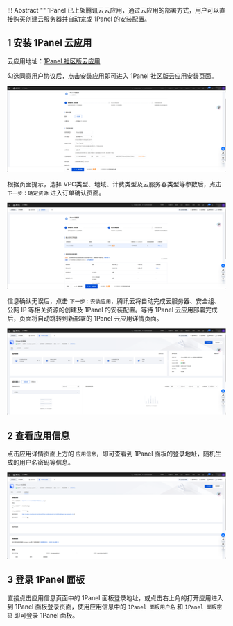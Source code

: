 !!! Abstract ""
    1Panel 已上架腾讯云云应用，通过云应用的部署方式，用户可以直接购买创建云服务器并自动完成 1Panel 的安装配置。

## 1 安装 1Panel 云应用

云应用地址：[1Panel 社区版云应用](https://app.cloud.tencent.com/detail/SPU_BHDJDDBEBA6600)

勾选同意用户协议后，点击安装应用即可进入 1Panel 社区版云应用安装页面。

![腾讯云云应用-安装参数.png](../img/installation/腾讯云云应用-安装参数.png)

根据页面提示，选择 VPC类型、地域、计费类型及云服务器类型等参数后，点击 `下一步：确定资源` 进入订单确认页面。

![腾讯云云应用-订单确认.png](../img/installation/腾讯云云应用-订单确认.png)

信息确认无误后，点击 `下一步：安装应用`，腾讯云将自动完成云服务器、安全组、公网 IP 等相关资源的创建及 1Panel 的安装配置。等待 1Panel 云应用部署完成后，页面将自动跳转到新部署的 1Panel 云应用详情页面。

![腾讯云云应用-应用详情.png](../img/installation/腾讯云云应用-应用详情.png)

## 2 查看应用信息

点击应用详情页面上方的 `应用信息`，即可查看到 1Panel 面板的登录地址，随机生成的用户名密码等信息。

![腾讯云云应用-应用信息.png](../img/installation/腾讯云云应用-应用信息.png)

## 3 登录 1Panel 面板

直接点击应用信息页面中的 1Panel 面板登录地址，或点击右上角的打开应用进入到 1Panel 面板登录页面，使用应用信息中的 `1Panel 面板用户名` 和 `1Panel 面板密码` 即可登录 1Panel 面板。
